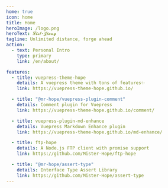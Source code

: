 ```yaml
---
home: true
icon: home
title: Home
heroImage: /logo.png
heroText: 𝓛𝓲𝓼𝓽·𝓙𝓲𝓪𝓷𝓰
tagline: Unlimited distance, forge ahead
action:
  - text: Personal Intro
    type: primary
    link: /en/about/

features:
  - title: vuepress-theme-hope
    details: A vuepress theme with tons of features✨
    link: https://vuepress-theme-hope.github.io/

  - title: "@mr-hope/vuepress-plugin-comment"
    details: Comment plugin for Vuepress
    link: https://vuepress-theme-hope.github.io/comment/

  - title: vuepress-plugin-md-enhance
    details: Vuepress Markdown Enhance plugin
    link: https://vuepress-theme-hope.github.io/md-enhance/

  - title: ftp-hope
    details: A Node.js FTP client with promise support
    link: https://github.com/Mister-Hope/ftp-hope

  - title: "@mr-hope/assert-type"
    details: Interface Type Assert Library
    link: https://github.com/Mister-Hope/assert-type
---
```

